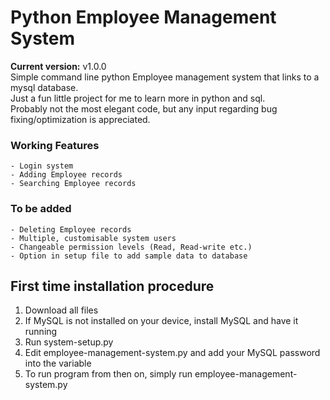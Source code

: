 # Python Employee Management System
**Current version:** v1.0.0 <br>
 Simple command line python Employee management system that links to a mysql database. <br>
 Just a fun little project for me to learn more in python and sql. <br>
 Probably not the most elegant code, but any input regarding
 bug fixing/optimization is appreciated.


 ### Working Features
    - Login system
    - Adding Employee records
    - Searching Employee records

 ### To be added
    - Deleting Employee records
    - Multiple, customisable system users
    - Changeable permission levels (Read, Read-write etc.)
    - Option in setup file to add sample data to database


## First time installation procedure
   1. Download all files
   2. If MySQL is not installed on your device, install MySQL and have it running
   3. Run system-setup.py
   4. Edit employee-management-system.py and add your MySQL password into the variable
   5. To run program from then on, simply run employee-management-system.py
